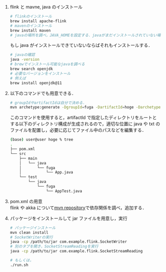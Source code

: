 1. flink と mavne, java のインストール
   ```bash
   # flinkのインストール
   brew install apache-flink
   # mavenのインストール
   brew install maven
   # javaの場所を調べ，JAVA_HOMEを設定する．javaがまだインストールされていない場合は先に以下を行う．
   ```
   もし java がインストールできていないならばそれもインストールする．
   ```bash
   # javaの確認
   java -version
   # brewでインストール可能なjavaを調べる
   brew search openjdk
   # 必要なバージョンをインストール
   # 例えば
   brew install openjdk@11
   ```
2. 以下のコマンドでも用意できる．
   ```bash
   # groupIdやartifactIdは自分で決める．
   mvn archetype:generate -DgroupId=fuga -DartifactId=hoge -DarchetypeArtifactId=maven-archetype-quickstart -DinteractiveMode=false
   ```
   このコマンドを使用すると，artifactId で指定したディレクトリをルートとする以下のディレクトリ構成が生成されるので，適切な位置に java や txt のファイルを配置し，必要に応じてファイル中のパスなどを編集する．
   ```bash
   (base) user@user hoge % tree
   .
   ├── pom.xml
   └── src
       ├── main
       │   └── java
       │       └── fuga
       │           └── App.java
       └── test
           └── java
               └── fuga
                   └── AppTest.java
   ```
3. pom.xml の用意  
   flink や akka について[mvn repository](https://mvnrepository.com/)で依存関係を調べ，追加する．

4. パッケージをインストールして jar ファイルを用意し，実行

   ```bash
   # パッケージインストール
   mvn clean install
   # SocketWriterの実行
   java -cp /path/to/jar com.example.flink.SocketWriter
   # 別のタブを開き，SocketStreamReadingを実行
   java -cp /path/to/jar com.example.flink.SocketStreamReading

   # もしくは，
   ./run.sh
   ```
